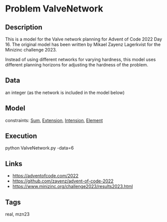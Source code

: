 # Problem ValveNetwork
## Description
This is a model for the Valve network planning for Advent of Code 2022 Day 16.
The original model has been written by Mikael Zayenz Lagerkvist for the Minizinc challenge 2023.

Instead of using different networks for varying hardness,
this model uses different planning horizons for adjusting the hardness of the problem.

## Data
  an integer (as the network is included in the model below)

## Model
  constraints: [Sum](http://pycsp.org/documentation/constraints/Sum), [Extension](http://pycsp.org/documentation/constraints/Extension), [Intension](http://pycsp.org/documentation/constraints/Intension), [Element](http://pycsp.org/documentation/constraints/Element)

## Execution
  python ValveNetwork.py -data=6

## Links
  - https://adventofcode.com/2022
  - https://github.com/zayenz/advent-of-code-2022
  - https://www.minizinc.org/challenge2023/results2023.html

## Tags
  real, mzn23
